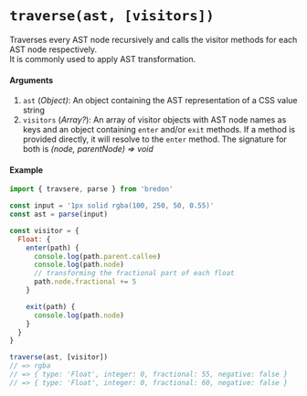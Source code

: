 # `traverse(ast, [visitors])`

Traverses every AST node recursively and calls the visitor methods for each AST node respectively.<br>
It is commonly used to apply AST transformation.

#### Arguments
1. `ast` (*Object)*: An object containing the AST representation of a CSS value string
2. `visitors` (*Array?*): An array of visitor objects with AST node names as keys and an object containing `enter` and/or `exit` methods. If a method is provided directly, it will resolve to the `enter` method. The signature for both is *(node, parentNode) => void*

#### Example
```javascript
import { travsere, parse } from 'bredon'

const input = '1px solid rgba(100, 250, 50, 0.55)'
const ast = parse(input)

const visitor = {
  Float: {
    enter(path) {
      console.log(path.parent.callee)
      console.log(path.node)
      // transforming the fractional part of each float
      path.node.fractional += 5
    }

    exit(path) {
      console.log(path.node)
    }
  }
}

traverse(ast, [visitor])
// => rgba
// => { type: 'Float', integer: 0, fractional: 55, negative: false }
// => { type: 'Float', integer: 0, fractional: 60, negative: false }
```
